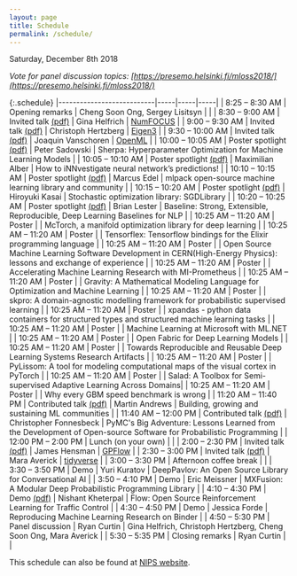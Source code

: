 ```yaml
---
layout: page
title: Schedule
permalink: /schedule/
---
```


Saturday, December 8th 2018

*Vote for panel discussion topics: [https://presemo.helsinki.fi/mloss2018/](https://presemo.helsinki.fi/mloss2018/)*

{:.schedule}
|---------------------------|-----|-----|-----|
| 8:25 &ndash; 8:30 AM      | Opening remarks | Cheng Soon Ong, Sergey Lisitsyn |  |
| 8:30 &ndash; 9:00 AM      | Invited talk [(pdf)](https://www.dropbox.com/s/bssnm6ky59luatf/helfrich.pdf?dl=0) | Gina Helfrich | [NumFOCUS](https://numfocus.org)     | 
| 9:00 &ndash; 9:30 AM      | Invited talk [(pdf)](https://www.dropbox.com/s/knkaqvwxssa7y9c/hertzberg.pdf?dl=0)  | Christoph Hertzberg | [Eigen3](http://eigen.tuxfamily.org) |
| 9:30 &ndash; 10:00 AM     | Invited talk [(pdf)](https://www.dropbox.com/s/2uojbagloa69r52/vanschoren.pdf?dl=0) | Joaquin Vanschoren | [OpenML](https://www.openml.org)  |
| 10:00 &ndash; 10:05 AM    | Poster spotlight [(pdf)](https://www.dropbox.com/s/5r4ic2t4hv9lxht/sadowski.pdf?dl=0) | Peter Sadowski   | Sherpa: Hyperparameter Optimization for Machine Learning Models |
| 10:05 &ndash; 10:10 AM    | Poster spotlight [(pdf)](https://www.dropbox.com/s/atlgd9jgn3r5e1a/alber.pdf?dl=0) | Maximilian Alber | How to iNNvestigate neural network’s predictions! |
| 10:10 &ndash; 10:15 AM    | Poster spotlight [(pdf)](https://www.dropbox.com/s/hgbxvej0i5qcx53/edel.pdf?dl=0) | Marcus Edel      | mlpack open-source machine learning library and community |
| 10:15 &ndash; 10:20 AM    | Poster spotlight [(pdf)](https://www.dropbox.com/s/wbxylh47e1xq7zm/kasai.pdf?dl=0) | Hiroyuki Kasai   | Stochastic optimization library: SGDLibrary |
| 10:20 &ndash; 10:25 AM    | Poster spotlight [(pdf)](https://www.dropbox.com/s/g3t9o15y6rlfc3r/lester.pdf?dl=0) | Brian Lester     | Baseline: Strong, Extensible, Reproducible, Deep Learning Baselines for NLP |
| 10:25 AM &ndash; 11:20 AM | Poster               | | McTorch, a manifold optimization library for deep learning |
| 10:25 AM &ndash; 11:20 AM | Poster               | | Tensorflex: Tensorflow bindings for the Elixir programming language |
| 10:25 AM &ndash; 11:20 AM | Poster               | | Open Source Machine Learning Software Development in CERN(High-Energy Physics): lessons and exchange of experience |
| 10:25 AM &ndash; 11:20 AM | Poster               | | Accelerating Machine Learning Research with MI-Prometheus |
| 10:25 AM &ndash; 11:20 AM | Poster               | | Gravity: A Mathematical Modeling Language for Optimization and Machine Learning |
| 10:25 AM &ndash; 11:20 AM | Poster               | | skpro: A domain-agnostic modelling framework for probabilistic supervised learning |
| 10:25 AM &ndash; 11:20 AM | Poster               | | xpandas - python data containers for structured types and structured machine learning tasks |
| 10:25 AM &ndash; 11:20 AM | Poster               | | Machine Learning at Microsoft with ML.NET |
| 10:25 AM &ndash; 11:20 AM | Poster               | | Open Fabric for Deep Learning Models |
| 10:25 AM &ndash; 11:20 AM | Poster               | | Towards Reproducible and Reusable Deep Learning Systems Research Artifacts |
| 10:25 AM &ndash; 11:20 AM | Poster               | | PyLissom: A tool for modeling computational maps of the visual cortex in PyTorch |
| 10:25 AM &ndash; 11:20 AM | Poster               | | Salad: A Toolbox for Semi-supervised Adaptive Learning Across Domains|
| 10:25 AM &ndash; 11:20 AM | Poster               | | Why every GBM speed benchmark is wrong |
| 11:20 AM &ndash; 11:40 PM | Contributed talk [(pdf)](https://www.dropbox.com/s/n2c729619w8k0ev/andrews.pdf?dl=0) | Martin Andrews | Building, growing and sustaining ML communities |
| 11:40 AM &ndash; 12:00 PM | Contributed talk [(pdf)](https://www.dropbox.com/s/et22sue57alxta1/fonnesbeck.pdf?dl=0) | Christopher Fonnesbeck | PyMC's Big Adventure: Lessons Learned from the Development of Open-source Software for Probabilistic Programming |
| 12:00 PM &ndash; 2:00 PM | Lunch (on your own)                          |                             |
| 2:00 &ndash; 2:30 PM    | Invited talk [(pdf)](https://www.dropbox.com/s/zimm71s6ru14wga/hensman.pdf?dl=0) | James Hensman | [GPFlow](https://github.com/GPflow/GPflow)       |
| 2:30 &ndash; 3:00 PM    | Invited talk [(pdf)](https://www.dropbox.com/s/l07j91s5u53tl15/averick.pdf?dl=0) | Mara Averick | [tidyverse](https://www.tidyverse.org)     |
| 3:00 &ndash; 3:30 PM    | Afternoon coffee break                       |                             |
| 3:30 &ndash; 3:50 PM    | Demo                 | Yuri Kuratov | DeepPavlov: An Open Source Library for Conversational AI |
| 3:50 &ndash; 4:10 PM    | Demo                 | Eric Meissner | MXFusion: A Modular Deep Probabilistic Programming Library |
| 4:10 &ndash; 4:30 PM    | Demo [(pdf)](https://www.dropbox.com/s/edrg2vpu172miaa/kheterpal.pdf?dl=0) | Nishant Kheterpal | Flow: Open Source Reinforcement Learning for Traffic Control |
| 4:30 &ndash; 4:50 PM    | Demo                 | Jessica Forde | Reproducing Machine Learning Research on Binder |
| 4:50 &ndash; 5:30 PM    | Panel discussion      | Ryan Curtin | Gina Helfrich, Christoph Hertzberg, Cheng Soon Ong, Mara Averick |
| 5:30 &ndash; 5:35 PM    | Closing remarks       | Ryan Curtin | |

This schedule can also be found at [NIPS website](https://nips.cc/Conferences/2018/Schedule?showEvent=10920).
